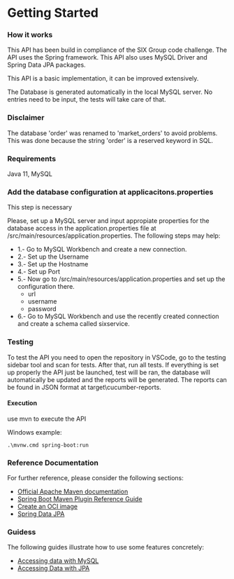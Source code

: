 # Getting Started

### How it works
This API has been build in compliance of the SIX Group code challenge. The API uses the Spring framework.
This API also uses MySQL Driver and Spring Data JPA packages.

This API is a basic implementation, it can be improved extensively. 

The Database is generated automatically in the local MySQL server. No entries need to be input, the tests will take care of that.

### Disclaimer
The database 'order' was renamed to 'market_orders' to avoid problems. This was done because the string 'order' is a reserved keyword in SQL.

### Requirements
Java 11, MySQL

### Add the database configuration at applicacitons.properties 
This step is necessary

Please, set up a MySQL server and input appropiate properties for the database access in the application.properties file at /src/main/resources/application.properties. The following steps may help:

* 1.- Go to MySQL Workbench and create a new connection.
* 2.- Set up the Username
* 3.- Set up the Hostname
* 4.- Set up Port
* 5.- Now go to /src/main/resources/application.properties and set up the configuration there.
    * url 
    * username 
    * password
* 6.- Go to MySQL Workbench and use the recently created connection and create a schema called sixservice.

### Testing
To test the API you need to open the repository in VSCode, go to the testing sidebar tool and scan for tests. After that, run all tests. If everything is set up properly the API just be launched, test will be ran, the database will automatically be updated and the reports will be generated. The reports can be found in JSON format at target\cucumber-reports.

#### Execution
use mvn to execute the API

Windows example:

    .\mvnw.cmd spring-boot:run

### Reference Documentation
For further reference, please consider the following sections:

* [Official Apache Maven documentation](https://maven.apache.org/guides/index.html)
* [Spring Boot Maven Plugin Reference Guide](https://docs.spring.io/spring-boot/docs/3.0.2/maven-plugin/reference/html/)
* [Create an OCI image](https://docs.spring.io/spring-boot/docs/3.0.2/maven-plugin/reference/html/#build-image)
* [Spring Data JPA](https://docs.spring.io/spring-boot/docs/3.0.2/reference/htmlsingle/#data.sql.jpa-and-spring-data)

### Guidess
The following guides illustrate how to use some features concretely:

* [Accessing data with MySQL](https://spring.io/guides/gs/accessing-data-mysql/)
* [Accessing Data with JPA](https://spring.io/guides/gs/accessing-data-jpa/)













